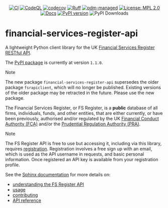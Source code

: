 <div align="center">
  
[![CI](https://github.com/sr-murthy/financial-services-register-api/actions/workflows/ci.yml/badge.svg)](https://github.com/sr-murthy/financial-services-register-api/actions/workflows/ci.yml)
[![CodeQL](https://github.com/sr-murthy/financial-services-register-api/actions/workflows/codeql.yml/badge.svg)](https://github.com/sr-murthy/financial-services-register-api/actions/workflows/codeql.yml)
[![codecov](https://img.shields.io/badge/codecov-100%25-green)](https://codecov.io/github/sr-murthy/financial-services-register-api)
[![Ruff](https://img.shields.io/endpoint?url=https://raw.githubusercontent.com/astral-sh/ruff/main/assets/badge/v2.json)](https://github.com/astral-sh/ruff)
[![pdm-managed](https://img.shields.io/badge/pdm-managed-blueviolet)](https://pdm-project.org)
[![License: MPL
2.0](https://img.shields.io/badge/License-MPL_2.0-brightgreen.svg)](https://opensource.org/licenses/MPL-2.0)
[![Docs](https://readthedocs.org/projects/financial-services-register-api/badge/?version=latest)](https://financial-services-register-api.readthedocs.io/en/latest/?badge=latest)
[![PyPI version](https://img.shields.io/pypi/v/financial-services-register-api?logo=python&color=41bb13)](https://pypi.org/project/financial-services-register-api)
![PyPI Downloads](https://static.pepy.tech/badge/fsrapiclient)

</div>

# financial-services-register-api

A lightweight Python client library for the UK [Financial Services Register](https://register.fca.org.uk/s/) [RESTful API](https://register.fca.org.uk/Developer/s/).

The [PyPI package](https://pypi.org/project/financial-services-register-api) is currently at version `1.1.0`.

> [!NOTE]
> The new package `financial-services-register-api` supersedes the older package `fsrapiclient`, which will no longer be published. Existing versions of the older package may be retracted in the future. Please use the new package.

The Financial Services Register, or FS Register, is a **public** database of all firms, individuals, funds, and other entities, that are either currently, or have been previously, authorised and/or regulated by the UK [Financial Conduct Authority (FCA)](https://www.fca.org.uk) and/or the [Prudential Regulation Authority (PRA)](http://bankofengland.co.uk/pra).

> [!NOTE]
> The FS Register API is free to use but accessing it, including via this library, requires [registration](https://register.fca.org.uk/Developer/ShAPI_LoginPage?ec=302&startURL=%2FDeveloper%2Fs%2F#). Registration involves a free sign up with an email, which is used as the API username in requests, and basic personal information. Once registered an API key is available from your registration profile.

See the [Sphinx documentation](https://financial-services-register-api.readthedocs.io/en/latest/) for more details on:

* [understanding the FS Register API](https://financial-services-register-api.readthedocs.io/en/latest/sources/financial-services-register-api.html)
* [usage](https://financial-services-register-api.readthedocs.io/en/latest/sources/usage.html)
* [contributing](https://financial-services-register-api.readthedocs.io/en/latest/sources/contributing.html)
* [API reference](https://financial-services-register-api.readthedocs.io/en/latest/sources/api-references.html)
